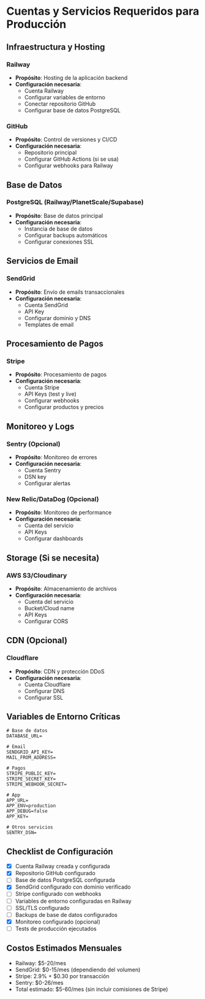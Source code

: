# Cuentas y Servicios Requeridos para Producción

## Infraestructura y Hosting

### Railway
- **Propósito**: Hosting de la aplicación backend
- **Configuración necesaria**:
  - Cuenta Railway
  - Configurar variables de entorno
  - Conectar repositorio GitHub
  - Configurar base de datos PostgreSQL

### GitHub
- **Propósito**: Control de versiones y CI/CD
- **Configuración necesaria**:
  - Repositorio principal
  - Configurar GitHub Actions (si se usa)
  - Configurar webhooks para Railway

## Base de Datos

### PostgreSQL (Railway/PlanetScale/Supabase)
- **Propósito**: Base de datos principal
- **Configuración necesaria**:
  - Instancia de base de datos
  - Configurar backups automáticos
  - Configurar conexiones SSL

## Servicios de Email

### SendGrid
- **Propósito**: Envío de emails transaccionales
- **Configuración necesaria**:
  - Cuenta SendGrid
  - API Key
  - Configurar dominio y DNS
  - Templates de email

## Procesamiento de Pagos

### Stripe
- **Propósito**: Procesamiento de pagos
- **Configuración necesaria**:
  - Cuenta Stripe
  - API Keys (test y live)
  - Configurar webhooks
  - Configurar productos y precios

## Monitoreo y Logs

### Sentry (Opcional)
- **Propósito**: Monitoreo de errores
- **Configuración necesaria**:
  - Cuenta Sentry
  - DSN key
  - Configurar alertas

### New Relic/DataDog (Opcional)
- **Propósito**: Monitoreo de performance
- **Configuración necesaria**:
  - Cuenta del servicio
  - API Keys
  - Configurar dashboards

## Storage (Si se necesita)

### AWS S3/Cloudinary
- **Propósito**: Almacenamiento de archivos
- **Configuración necesaria**:
  - Cuenta del servicio
  - Bucket/Cloud name
  - API Keys
  - Configurar CORS

## CDN (Opcional)

### Cloudflare
- **Propósito**: CDN y protección DDoS
- **Configuración necesaria**:
  - Cuenta Cloudflare
  - Configurar DNS
  - Configurar SSL

## Variables de Entorno Críticas

```env
# Base de datos
DATABASE_URL=

# Email
SENDGRID_API_KEY=
MAIL_FROM_ADDRESS=

# Pagos
STRIPE_PUBLIC_KEY=
STRIPE_SECRET_KEY=
STRIPE_WEBHOOK_SECRET=

# App
APP_URL=
APP_ENV=production
APP_DEBUG=false
APP_KEY=

# Otros servicios
SENTRY_DSN=
```

## Checklist de Configuración

- [x] Cuenta Railway creada y configurada
- [x] Repositorio GitHub configurado
- [ ] Base de datos PostgreSQL configurada
- [x] SendGrid configurado con dominio verificado
- [ ] Stripe configurado con webhooks
- [ ] Variables de entorno configuradas en Railway
- [ ] SSL/TLS configurado
- [ ] Backups de base de datos configurados
- [x] Monitoreo configurado (opcional)
- [ ] Tests de producción ejecutados

## Costos Estimados Mensuales

- Railway: $5-20/mes
- SendGrid: $0-15/mes (dependiendo del volumen)
- Stripe: 2.9% + $0.30 por transacción
- Sentry: $0-26/mes
- Total estimado: $5-60/mes (sin incluir comisiones de Stripe)
